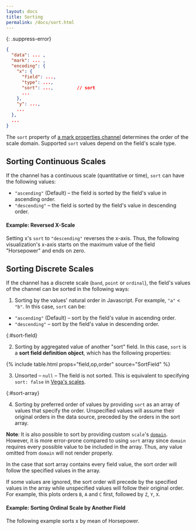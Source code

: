 ```yaml
---
layout: docs
title: Sorting
permalink: /docs/sort.html
---
```


{: .suppress-error}
```json
{
  "data": ... ,
  "mark": ... ,
  "encoding": {
    "x": {
      "field": ...,
      "type": ...,
      "sort": ...,         // sort
      ...
    },
    "y": ...,
    ...
  },
  ...
}
```

The `sort` property of [a mark properties channel](encoding.html#mark-props) determines the order of the scale domain. Supported `sort` values depend on the field's scale type.

## Sorting Continuous Scales

If the channel has a continuous scale (quantitative or time), `sort` can have the following values:
- `"ascending"` (Default) –  the field is sorted by the field's value in ascending order.
- `"descending"` –  the field is sorted by the field's value in descending order.

#### Example: Reversed X-Scale

Setting x's `sort` to `"descending"` reverses the x-axis. Thus, the following visualization's x-axis starts on the maximum value of the field "Horsepower" and ends on zero.

<div class="vl-example" data-name="tick_sort"></div>


## Sorting Discrete Scales

If the channel has a discrete scale (`band`, `point` or `ordinal`), the field's values of the channel can be sorted in the following ways:

1) Sorting by the values' natural order in Javascript. For example, `"a"` < `"b"`. In this case, `sort` can be:

- `"ascending"` (Default) –  sort by the field's value in ascending order.
- `"descending"` –  sort by the field's value in descending order.

{:#sort-field}

2) Sorting by aggregated value of another "sort" field. In this case, `sort` is a __sort field definition object__, which has the following properties:

{% include table.html props="field,op,order" source="SortField" %}

3) Unsorted – `null` – The field is not sorted. This is equivalent to specifying `sort: false` in [Vega's scales](https://vega.github.io/vega/docs/scales/#sort).

{:#sort-array}

4) Sorting by preferred order of values by providing `sort` as an array of values that specify the order. Unspecified values will assume their original orders in the data source, preceded by the orders in the sort array.

__Note__: It is also possible to sort by providing custom `scale`'s [`domain`](scale.html#domain). However, it is more error-prone compared to using `sort` array since `domain` requires every possible value to be included in the array. Thus, any value omitted from `domain` will not render properly.

In the case that sort array contains every field value, the sort order will follow the specified values in the array.

<div class="vl-example" data-name="bar_custom_sort_full"></div>

If some values are ignored, the sort order will precede by the specified values in the array while unspecified values will follow their original order.  For example, this plots orders `B`, `A` and `C` first, followed by `Z`, `Y`, `X`. 

<div class="vl-example" data-name="bar_custom_sort_partial"></div>

#### Example: Sorting Ordinal Scale by Another Field

The following example sorts x by mean of Horsepower.

<div class="vl-example" data-name="histogram_sort_mean"></div>

<!-- TODO

## Sorting Layer and Stack Order
## Sorting Line's Path
-->
